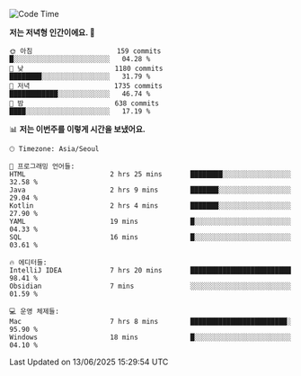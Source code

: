   <!--START_SECTION:waka-->
![Code Time](http://img.shields.io/badge/Code%20Time-644%20hrs%2040%20mins-blue)

**저는 저녁형 인간이에요. 🦉** 

```text
🌞 아침                     159 commits         █░░░░░░░░░░░░░░░░░░░░░░░░   04.28 % 
🌆 낮　                     1180 commits        ████████░░░░░░░░░░░░░░░░░   31.79 % 
🌃 저녁                     1735 commits        ████████████░░░░░░░░░░░░░   46.74 % 
🌙 밤　                     638 commits         ████░░░░░░░░░░░░░░░░░░░░░   17.19 % 
```


📊 **저는 이번주를 이렇게 시간을 보냈어요.** 

```text
🕑︎ Timezone: Asia/Seoul

💬 프로그래밍 언어들: 
HTML                     2 hrs 25 mins       ████████░░░░░░░░░░░░░░░░░   32.58 % 
Java                     2 hrs 9 mins        ███████░░░░░░░░░░░░░░░░░░   29.04 % 
Kotlin                   2 hrs 4 mins        ███████░░░░░░░░░░░░░░░░░░   27.90 % 
YAML                     19 mins             █░░░░░░░░░░░░░░░░░░░░░░░░   04.33 % 
SQL                      16 mins             █░░░░░░░░░░░░░░░░░░░░░░░░   03.61 % 

🔥 에디터들: 
IntelliJ IDEA            7 hrs 20 mins       █████████████████████████   98.41 % 
Obsidian                 7 mins              ░░░░░░░░░░░░░░░░░░░░░░░░░   01.59 % 

💻 운영 체제들: 
Mac                      7 hrs 8 mins        ████████████████████████░   95.90 % 
Windows                  18 mins             █░░░░░░░░░░░░░░░░░░░░░░░░   04.10 % 
```


 Last Updated on 13/06/2025 15:29:54 UTC
<!--END_SECTION:waka-->
